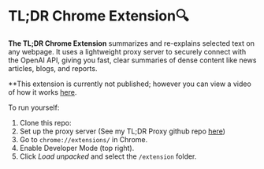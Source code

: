 # TL;DR Chrome Extension🔍

**The TL;DR Chrome Extension** summarizes and re-explains selected text on any webpage. It uses a lightweight proxy server to securely connect with the OpenAI API, giving you fast, clear summaries of dense content like news articles, blogs, and reports.

**This extension is currently not published; however you can view a video of how it works [here]([https://github.com/your-username/tldr-proxy](https://youtu.be/21A77E1vTYg)).

To run yourself:
1. Clone this repo:
2. Set up the proxy server (See my TL;DR Proxy github repo [here]((https://github.com/danielyyi/TL-DR-Proxy-Server)))
2. Go to `chrome://extensions/` in Chrome.
3. Enable Developer Mode (top right).
4. Click *Load unpacked* and select the `/extension` folder.
